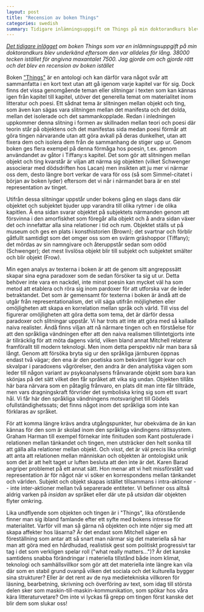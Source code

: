 ```yaml
---
layout: post
title: "Recension av boken Things"
categories: swedish 
summary: Tidigare inlämningsuppgift om Things på min doktorandkurs blev underkänd eftersom den var alldeles för lång. Jag gjorde om och gjorde rätt och det blev en recension av boken istället 
---
```


*[Det tidigare inlägget](/2012/10/11/things/) om boken Things som var en inlämningsuppgift på min doktorandkurs blev underkänd eftersom den var alldeles för lång. 38000 tecken istället för angivna maxantalet 7500. Jag gjorde om och gjorde rätt och det blev en recension av boken istället*

Boken ["Things"](http://books.google.com/books?id=aXnFQgAACAAJ&redir_esc=y) är en antologi och kan därför vara något svår att sammanfatta i en kort text utan att gå igenom varje kapitel var för sig. Dock finns det vissa genomgående teman eller slitningar i texten som kan kännas igen från kapitel till kapitel, utöver det generella temat om materialitet inom litteratur och poesi. Ett sådnat tema är slitningen mellan objekt och ting, som även kan sägas vara slitningen mellan det manifesta och det dolda, mellan det isolerade och det sammankopplade. Redan i inledningen uppkommer denna slitning i formen av skillnaden mellan teori och poesi där teorin står på objektens och det manifestas sida medan poesi förmår att göra tingen närvarande utan att göra avkall på deras dunkelhet, utan att fixera dem och isolera dem från de sammanhang de stiger upp ur. Genom boken ges flera exempel på denna förmåga hos poesin, t.ex. genom användandet av gåtor i Tiffany:s kapitel. Det som gör att slitningen mellan objekt och ting kvarstår är viljan att närma sig objekten (vilket Schwenger associerar med dödsdriften hos Lacan) men insikten att ju mer vi närmar oss dem, desto längre bort verkar de vara för oss (så som Simmel-citatet i början av boken lyder) eftersom det vi når i närmandet bara är en stel representation av tinget.

Utifrån dessa slitningar uppstår under bokens gång en slags dans där objektet och subjektet bjuder upp varandra till olika rytmer i de olika kapitlen. Å ena sidan svarar objektet på subjektets närmanden genom att försvinna i den amorfiskhet som föregår alla objekt och å andra sidan växer det och innefattar alla sina relationer i tid och rum. Objektet ställs ut på museum och ges en plats i konsthistorien (Brown); det svartnar och förblir gåtfullt samtidigt som det omger oss som en svärm gräshoppor (Tiffany); det mördas av sin namngivare och återuppstår sedan som odöd (Schwenger); det mest livslösa objekt blir till subjekt och subjektet smälter och blir objekt (Frow).

Min egen analys av texterna i boken är att de genom sitt angreppssätt skapar sina egna paradoxer som de sedan försöker ta sig ut ur. Detta behöver inte vara en nackdel, inte minst poesin kan mycket väl ha som metod att etablera och röra sig inom pardoxer för att utforska var de leder betraktandet. Det som är gemensamt för texterna i boken är ändå att de utgår från representationalism, det vill säga utifrån möjligheten eller omöjligheten att skapa en korrelation mellan språk och värld. Till viss del figurerar omöjligheten att göra detta som tema, det är därför dessa paradoxer och slitningar uppstår. Vi har trots att inte att göra med så kallade naiva realister. Ändå finns viljan att nå närmare tingen och en förståelse för att den språkliga vändningen efter att den naiva realismen tillintetgjorts inte är tillräcklig för att möta dagens värld, vilken bland annat Mitchell relaterar framförallt till modern teknologi. Men inom detta perspektiv når man bara så långt. Genom att försöka bryta sig ur den språkliga järnburen öppnas endast två vägar; den ena är den poetiska som bekvämt ligger kvar och skvalpar i paradoxens vågrörelser, den andra är den analytiska vägen som leder till någon variant av psykoanalysens frånvarande objekt som bara kan skönjas på det sätt vilket den får språket att vika sig undan. Objekten tillåts här bara närvara som en påtaglig frånvaro, en plats dit man inte får tillträde, men vars dragningskraft förvrider det symboliska kring sig som ett svart hål. Vi får här den språkliga vändningens motsvarighet till Gödels ofullständighetssats; det finns något inom det språkliga som inte kan förklaras av språket.

För att komma längre krävs andra utgångspunkter, hur obekväma de än kan kännas för den som är skolad inom den språkliga vändingens rättssystem. Graham Harman till exempel förnekar inte finituden som Kant postulerade i relationen mellan tänkandet och tingen, men utsträcker den helt sonika till att gälla alla relationer mellan objekt. Och visst, det är väl precis lika orimligt att anta att relationen mellan människan och objekten är ontologiskt unik som det är att helt taget ur luften besluta att den inte är det. Karen Barad angriper problemet på ett annat sätt. Hon menar att vi helt missförstått vad representation är för något när vi söker en korrespondens mellan tänkandet och världen. Subjekt och objekt skapas istället tillsammans i intra-aktioner -- inte inter-aktioner mellan två separerade entiteter. Vi befinner oss alltså aldrig varken på *insidan* av språket eller där ute på *utsidan* där objekten flyter omkring. 

Lika undflyende som objekten och tingen är i "Things", lika oförstående finner man sig ibland famlande efter ett syfte med bokens intresse för materialitet. Varför vill man så gärna nå objekten och inte nöjer sig med att skapa affekter hos läsarna? Är det endast som Mitchell säger en föreställning som antar att så snart man närmar sig det materiella så har man att göra med en hårdhudad, realistisk gest som politiskt progressivt tar tag i det som verkligen spelar roll ("what really matters...")? Är det kanske samtidens snabba förändringar i materiella tillstånd både inom klimat, teknologi och samhällsvillkor som gör att det materiella inte längre kan vila där som en stabil grund ovanpå vilken det sociala och det kulturella bygger sina strukturer? Eller är det rent av de nya medietekniska villkoren för läsning, bearbetning, skrivning och överföring av text, som idag till största delen sker som maskin-till-maskin-kommunikation, som spökar hos våra kära litteraturvetare? Om inte vi lyckas få grepp om tingen först kanske det blir dem som slukar oss!



